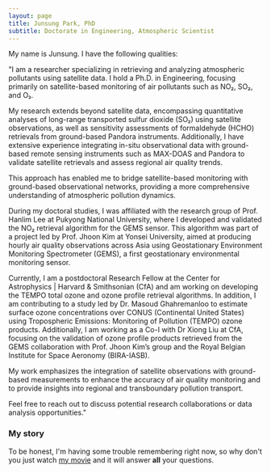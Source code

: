 ```yaml
---
layout: page
title: Junsung Park, PhD
subtitle: Doctorate in Engineering, Atmospheric Scientist
---
```


My name is Junsung. I have the following qualities:

"I am a researcher specializing in retrieving and analyzing atmospheric pollutants using satellite data. I hold a Ph.D. in Engineering, focusing primarily on satellite-based monitoring of air pollutants such as NO₂, SO₂, and O₃.

My research extends beyond satellite data, encompassing quantitative analyses of long-range transported sulfur dioxide (SO₂) using satellite observations, as well as sensitivity assessments of formaldehyde (HCHO) retrievals from ground-based Pandora instruments. Additionally, I have extensive experience integrating in-situ observational data with ground-based remote sensing instruments such as MAX-DOAS and Pandora to validate satellite retrievals and assess regional air quality trends.

This approach has enabled me to bridge satellite-based monitoring with ground-based observational networks, providing a more comprehensive understanding of atmospheric pollution dynamics.

During my doctoral studies, I was affiliated with the research group of Prof. Hanlim Lee at Pukyong National University, where I developed and validated the NO₂ retrieval algorithm for the GEMS sensor. This algorithm was part of a project led by Prof. Jhoon Kim at Yonsei University, aimed at producing hourly air quality observations across Asia using Geostationary Environment Monitoring Spectrometer (GEMS), a first geostationary environmental monitoring sensor.

Currently, I am a postdoctoral Research Fellow at the Center for Astrophysics | Harvard & Smithsonian (CfA) and am working on developing the TEMPO total ozone and ozone profile retrieval algorithms. In addition, I am contributing to a study led by Dr. Masoud Ghahremanloo to estimate surface ozone concentrations over CONUS (Continental United States) using Tropospheric Emissions: Monitoring of Pollution (TEMPO) ozone products. Additionally, I am working as a Co-I with Dr Xiong Liu at CfA, focusing on the validation of ozone profile products retrieved from the GEMS collaboration with Prof. Jhoon Kim’s group and the Royal Belgian Institute for Space Aeronomy (BIRA-IASB).

My work emphasizes the integration of satellite observations with ground-based measurements to enhance the accuracy of air quality monitoring and to provide insights into regional and transboundary pollution transport.

Feel free to reach out to discuss potential research collaborations or data analysis opportunities."

### My story

To be honest, I'm having some trouble remembering right now, so why don't you just watch [my movie](https://en.wikipedia.org/wiki/The_Princess_Bride_%28film%29) and it will answer **all** your questions.
